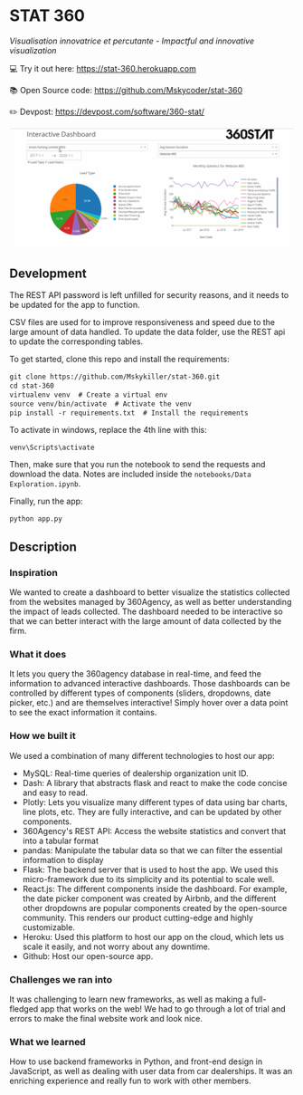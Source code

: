 # STAT 360

*Visualisation innovatrice et percutante - Impactful and innovative visualization*

💻 Try it out here: https://stat-360.herokuapp.com

📚 Open Source code: https://github.com/Mskycoder/stat-360

✏️ Devpost: https://devpost.com/software/360-stat/

![animated demo](https://raw.githubusercontent.com/Mskycoder/stat-360/master/static/stat-360-demo.gif)

## Development

The REST API password is left unfilled for security reasons, and it needs to be updated for the app to function.

CSV files are used for to improve responsiveness and speed due to the large amount of data handled. To update the data folder, use the REST api to update the corresponding tables.

To get started, clone this repo and install the requirements:

```
git clone https://github.com/Mskykiller/stat-360.git
cd stat-360
virtualenv venv  # Create a virtual env
source venv/bin/activate  # Activate the venv
pip install -r requirements.txt  # Install the requirements
```
To activate in windows, replace the 4th line with this:
```
venv\Scripts\activate 
```

Then, make sure that you run the notebook to send the requests and download the data. Notes are included inside the `notebooks/Data Exploration.ipynb`.

Finally, run the app:

```
python app.py
```

## Description

### Inspiration

We wanted to create a dashboard to better visualize the statistics collected from the websites managed by 360Agency, as well as better understanding the impact of leads collected. The dashboard needed to be interactive so that we can better interact with the large amount of data collected by the firm.

### What it does

It lets you query the 360agency database in real-time, and feed the information to advanced interactive dashboards. Those dashboards can be controlled by different types of components (sliders, dropdowns, date picker, etc.) and are themselves interactive! Simply hover over a data point to see the exact information it contains.

### How we built it

We used a combination of many different technologies to host our app:
* MySQL: Real-time queries of dealership organization unit ID.
* Dash: A library that abstracts flask and react to make the code concise and easy to read.
* Plotly: Lets you visualize many different types of data using bar charts, line plots, etc. They are fully interactive, and can be updated by other components.
* 360Agency's REST API: Access the website statistics and convert that into a tabular format
* pandas: Manipulate the tabular data so that we can filter the essential information to display
* Flask: The backend server that is used to host the app. We used this micro-framework due to its simplicity and its potential to scale well.
* React.js: The different components inside the dashboard. For example, the date picker component was created by Airbnb, and the different other dropdowns are popular components created by the open-source community. This renders our product cutting-edge and highly customizable.
* Heroku: Used this platform to host our app on the cloud, which lets us scale it easily, and not worry about any downtime.
* Github: Host our open-source app.

### Challenges we ran into

It was challenging to learn new frameworks, as well as making a full-fledged app that works on the web! We had to go through a lot of trial and errors to make the final website work and look nice.

### What we learned

How to use backend frameworks in Python, and front-end design in JavaScript, as well as dealing with user data from car dealerships. It was an enriching experience and really fun to work with other members.
